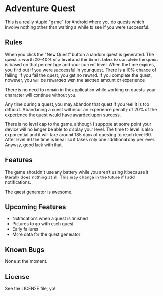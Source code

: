 Adventure Quest
===============

This is a really stupid "game" for Android where you do quests which involve
nothing other than waiting a while to see if you were successful.

Rules
-----

When you click the "New Quest" button a random quest is generated.  The quest
is worth 20-40% of a level and the time it takes to complete the quest is based
on that percentage and your current level.  When the time expires, you find out
if you were successful in your quest.  There is a 10% chance of failing.  If
you fail the quest, you get no reward.  If you complete the quest, however, you
will be rewarded with the allotted amount of experience.

There is no need to remain in the application while working on quests, your
character will continue without you.

Any time during a quest, you may abandon that quest if you feel it is
too difficult.  Abandoning a quest will incur an experience penalty of
20% of the experience the quest would have awarded upon success.

There is no level cap to the game, although I suppose at some point your
device will no longer be able to display your level.  The time to level
is also exponential and it will take around 185 days of questing to
reach level 60.  After level 60 the time is linear so it takes only one
additional day per level.  Anyway, good luck with that.

Features
--------

The game shouldn't use any battery while you aren't using it because it
literally does nothing at all.  This may change in the future if I add
notifications.

The quest generator is awesome.

Upcoming Features
-----------------

 * Notifications when a quest is finished
 * Pictures to go with each quest
 * Early failures
 * More data for the quest generator

Known Bugs
----------

None at the moment.

License
-------

See the LICENSE file, yo!
